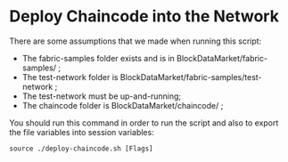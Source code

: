 # Deploy Chaincode into the Network

There are some assumptions that we made when running this script:
  - The fabric-samples folder exists and is in BlockDataMarket/fabric-samples/ ;
  - The test-network folder is BlockDataMarket/fabric-samples/test-network ;
  - The test-network must be up-and-running;
  - The chaincode folder is BlockDataMarket/chaincode/ ;

You should run this command in order to run the script and also to export the file variables into session variables:
```
source ./deploy-chaincode.sh [Flags]
```
